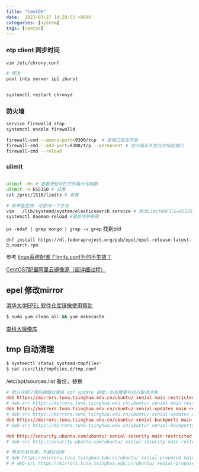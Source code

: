 ```yaml
---
title: "CentOS"
date:  2023-03-27 14:20:53 +0800
categories: [system]
tags: [centos]
---
```


###  ntp client 同步时间

```sh
vim /etc/chrony.conf

# 修改
pool [ntp server ip] iburst


systemctl restart chronyd
```

###  防火墙

```sh
service firewalld stop
systemctl enable firewalld

firewall-cmd --query-port=9300/tcp  # 查端口是否开放
firewall-cmd --add-port=9300/tcp --permanent # 防火墙永久性允许指定端口
firewall-cmd --reload
```


### ulimit


```sh

ulimit -Hn # 查看进程可打开的最大句柄数
ulimit -n 655350 # 设置
cat /proc/1518/limits # 查看

# 如未能生效，可尝试一下方法
vim   /lib/systemd/system/elasticsearch.service # 修改LimitNOFILE=655350
systemctl daemon-reload #重启守护进程

```


`ps -edaf | grep mongo | grep -v grep` 找到pid


`dnf install https://dl.fedoraproject.org/pub/epel/epel-release-latest-8.noarch.rpm`



参考 [linux系统配置了limits.conf为何不生效？](https://zhuanlan.zhihu.com/p/343556642)

[CentOS7配置阿里云镜像源（超详细过程）](https://blog.csdn.net/KingveyLee/article/details/114984534)



## epel 修改mirror

[清华大学EPEL 软件仓库镜像使用帮助](https://mirrors.tuna.tsinghua.edu.cn/help/epel/)

```sh
$ sudo yum clean all && yum makecache
```

[南科大镜像库](https://mirrors.sustech.edu.cn/help/epel.html#refresh-cache)


##  tmp 自动清理

```sh
$ systemctl status systemd-tmpfiles*
$ cat /usr/lib/tmpfiles.d/tmp.conf
```


/etc/apt/sources.list 备份，替换

```conf
# 默认注释了源码镜像以提高 apt update 速度，如有需要可自行取消注释
deb https://mirrors.tuna.tsinghua.edu.cn/ubuntu/ xenial main restricted universe multiverse
# deb-src https://mirrors.tuna.tsinghua.edu.cn/ubuntu/ xenial main restricted universe multiverse
deb https://mirrors.tuna.tsinghua.edu.cn/ubuntu/ xenial-updates main restricted universe multiverse
# deb-src https://mirrors.tuna.tsinghua.edu.cn/ubuntu/ xenial-updates main restricted universe multiverse
deb https://mirrors.tuna.tsinghua.edu.cn/ubuntu/ xenial-backports main restricted universe multiverse
# deb-src https://mirrors.tuna.tsinghua.edu.cn/ubuntu/ xenial-backports main restricted universe multiverse

deb http://security.ubuntu.com/ubuntu/ xenial-security main restricted universe multiverse
# deb-src http://security.ubuntu.com/ubuntu/ xenial-security main restricted universe multiverse

# 预发布软件源，不建议启用
# deb https://mirrors.tuna.tsinghua.edu.cn/ubuntu/ xenial-proposed main restricted universe multiverse
# # deb-src https://mirrors.tuna.tsinghua.edu.cn/ubuntu/ xenial-proposed main restricted universe multiverse
```



